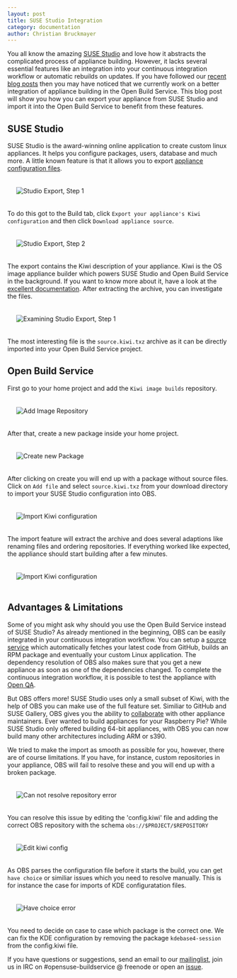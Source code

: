 ```yaml
---
layout: post
title: SUSE Studio Integration
category: documentation
author: Christian Bruckmayer
---
```


You all know the amazing [SUSE Studio](https://susestudio.com) and love how it abstracts the complicated process of appliance building.
However, it lacks several essential features like an integration into your continuous integration workflow or automatic rebuilds on updates.
If you have followed our [recent](http://openbuildservice.org/2017/05/11/new-image-templates-page/) [blog posts](http://openbuildservice.org/2017/05/15/creating-your-own-image-template/) then you may have noticed that we currently work on a better integration of appliance building in the Open Build Service.
This blog post will show you how you can export your appliance from SUSE Studio and import it into the Open Build Service to benefit from these features.

## SUSE Studio

SUSE Studio is the award-winning online application to create custom linux appliances.
It helps you configure packages, users, database and much more.
A little known feature is that it allows you to export [appliance configuration files](https://susestudio.com/help/create/exporting.html).

<img src="/images/posts/studio-export.png" style="margin:20px;" title="Studio Export, Step 1">

To do this got to the Build tab, click ``Export your appliance's Kiwi configuration`` and then click ``Download appliance source``.

<img src="/images/posts/studio-export-download.png" style="margin:20px;" title="Studio Export, Step 2">

The export contains the Kiwi description of your appliance.
Kiwi is the OS image appliance builder which powers SUSE Studio and Open Build Service in the background.
If you want to know more about it, have a look at the [excellent documentation](https://doc.opensuse.org/projects/kiwi/doc/).
After extracting the archive, you can investigate the files.

<img src="/images/posts/kiwi-export.png" style="margin:20px;" title="Examining Studio Export, Step 1">

The most interesting file is the ``source.kiwi.txz`` archive as it can be directly imported into your Open Build Service project.

## Open Build Service

First go to your home project and add the ``Kiwi image builds`` repository.

<img src="/images/posts/kiwi-repository.png" style="margin:20px;" title="Add Image Repository">

After that, create a new package inside your home project.

<img src="/images/posts/new-package.png" style="margin:20px;" title="Create new Package">

After clicking on create you will end up with a package without source files.
Click on ``Add file`` and select ``source.kiwi.txz`` from your download directory to import your SUSE Studio configuration into OBS.

<img src="/images/posts/add-file.png" style="margin:20px;" title="Import Kiwi configuration">

The import feature will extract the archive and does several adaptions like renaming files and ordering repositories.
If everything worked like expected, the appliance should start building after a few minutes.

<img src="/images/posts/kiwi-package.png" style="margin:20px;" title="Import Kiwi configuration">

## Advantages & Limitations

Some of you might ask why should you use the Open Build Service instead of SUSE Studio?
As already mentioned in the beginning, OBS can be easily integrated in your continuous integration workflow.
You can setup a [source service](https://en.opensuse.org/openSUSE:Build_Service_Concept_SourceService#Example_2:_GIT_integration) which automatically fetches your latest code from GitHub, builds an RPM package and eventually your custom Linux application.
The dependency resolution of OBS also makes sure that you get a new appliance as soon as one of the dependencies changed.
To complete the continuous integration workflow, it is possible to test the appliance with [Open QA](http://open.qa/).

But OBS offers more! 
SUSE Studio uses only a small subset of Kiwi, with the help of OBS you can make use of the full feature set.
Similiar to GitHub and SUSE Gallery, OBS gives you the ability to [collaborate](https://en.opensuse.org/openSUSE:Build_Service_Collaboration) with other appliance maintainers.
Ever wanted to build appliances for your Raspberry Pie?
While SUSE Studio only offered building 64-bit appliances, with OBS you can now build many other architectures including ARM or s390.

We tried to make the import as smooth as possible for you, however, there are of course limitations. 
If you have, for instance, custom repositories in your appliance, OBS will fail to resolve these and you will end up with a broken package.

<img src="/images/posts/broken-package.png" style="margin:20px;" title="Can not resolve repository error">

You can resolve this issue by editing the 'config.kiwi' file and adding the correct OBS repository with the schema ``obs://$PROJECT/$REPOSITORY``

<img src="/images/posts/kiwi-file.png" style="margin:20px;" title="Edit kiwi config">

As OBS parses the configuration file before it starts the build, you can get ``have choice`` or similiar issues which you need to resolve manually.
This is for instance the case for imports of KDE configuratation files.

<img src="/images/posts/kiwi-have-choice.png" style="margin:20px;" title="Have choice error">

You need to decide on case to case which package is the correct one.
We can fix the KDE configuration by removing the package ``kdebase4-session`` from the config.kiwi file.

If you have questions or suggestions, send an email to our [mailinglist](https://lists.opensuse.org/opensuse-buildservice/), join us in IRC on #opensuse-buildservice @ freenode or open an [issue](https://github.com/openSUSE/obs-service-kiwi_import/issues).
